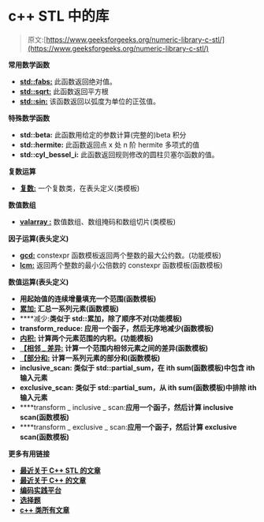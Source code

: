 # <numeric>c++ STL 中的库</numeric>

> 原文:[https://www.geeksforgeeks.org/numeric-library-c-stl/](https://www.geeksforgeeks.org/numeric-library-c-stl/)

**常用数学函数**

*   [**std::fabs:**](https://www.geeksforgeeks.org/c-library-math-h-functions/) 此函数返回绝对值。
*   [**std::sqrt:**](https://www.geeksforgeeks.org/square-root-of-an-integer/) 此函数返回平方根
*   [**std::sin:**](https://www.geeksforgeeks.org/c-program-calculate-value-sinx-cosx/) 该函数返回以弧度为单位的正弦值。

**特殊数学函数**

*   **std::beta:** 此函数用给定的参数计算(完整的)beta 积分
*   **std::hermite:** 此函数返回点 x 处 n 阶 hermite 多项式的值
*   **std::cyl_bessel_i:** 此函数返回规则修改的圆柱贝塞尔函数的值。

**复数运算**

*   [**复数:**](https://www.geeksforgeeks.org/complex-numbers-c-set-2/) 一个复数类，在表头定义(类模板)

**数值数组**

*   [**valarray :**](https://www.geeksforgeeks.org/std-valarray-class-c/) 数值数组、数组掩码和数组切片(类模板)

**因子运算(表头定义)**

*   [**gcd:**](https://www.geeksforgeeks.org/stdgcd-c-inbuilt-function-finding-gcd/) constexpr 函数模板返回两个整数的最大公约数。(功能模板)
*   [**lcm:**](https://www.geeksforgeeks.org/inbuilt-function-calculating-lcm-cpp/) 返回两个整数的最小公倍数的 constexpr 函数模板(函数模板)

**数值运算(表头定义)**

*   [](https://www.geeksforgeeks.org/std-iota-in-cpp/)**用起始值的连续增量填充一个范围(函数模板)**
*   **[**累加:**](https://www.geeksforgeeks.org/numeric-header-in-c-stl-set-1-accumulate-and-partial_sum/) 汇总一系列元素(函数模板)**
*   ****减少:**类似于 std::累加，除了顺序不对(功能模板)**
*   ****transform_reduce:** 应用一个函子，然后无序地减少(函数模板)**
*   **[**内积:**](https://www.geeksforgeeks.org/std-inner_product-in-cpp/) 计算两个元素范围的内积。(功能模板)**
*   **[**【相邻 _ 差异:**](https://www.geeksforgeeks.org/std-adjacent_difference-in-cpp/) 计算一个范围内相邻元素之间的差异(函数模板)**
*   **[**【部分和:**](https://www.geeksforgeeks.org/numeric-header-in-c-stl-set-1-accumulate-and-partial_sum/) 计算一系列元素的部分和(函数模板)**
*   ****inclusive_scan:** 类似于 std::partial_sum，在 ith sum(函数模板)中包含 ith 输入元素**
*   ****exclusive_scan:** 类似于 std::partial_sum，从 ith sum(函数模板)中排除 ith 输入元素**
*   ****transform _ inclusive _ scan:**应用一个函子，然后计算 inclusive scan(函数模板)**
*   ****transform _ exclusive _ scan:**应用一个函子，然后计算 exclusive scan(函数模板)**

****更多有用链接****

*   **[最近关于 C++ STL 的文章](https://www.geeksforgeeks.org/tag/stl/)**
*   **[最近关于 C++ 的文章](https://www.geeksforgeeks.org/category/cpp/)**
*   **[编码实践平台](https://practice.geeksforgeeks.org/)**
*   **[选择题](https://www.geeksforgeeks.org/c-programming-multiple-choice-questions/)**
*   **[c++ 类所有文章](https://www.geeksforgeeks.org/c-plus-plus/)**